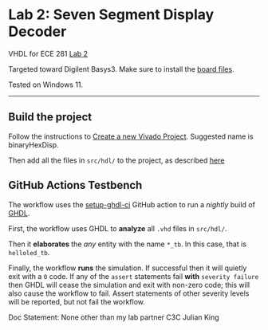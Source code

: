# Lab 2: Seven Segment Display Decoder

VHDL for ECE 281 [Lab 2](https://usafa-ece.github.io/ece281-book/lab/lab2.html)

Targeted toward Digilent Basys3. Make sure to install the [board files](https://github.com/Xilinx/XilinxBoardStore/tree/2018.2/boards/Digilent/basys3).

Tested on Windows 11.

---

## Build the project

Follow the instructions to [Create a new Vivado Project](https://usafa-ece.github.io/ece281-book/appendix/vivado.html#create-a-new-vivado-project). Suggested name is binaryHexDisp.

Then add all the files in `src/hdl/` to the project, as described [here](https://usafa-ece.github.io/ece281-book/appendix/vivado.html#manually-add-files-to-vivado-project)

## GitHub Actions Testbench

The workflow uses the [setup-ghdl-ci](https://github.com/ghdl/setup-ghdl-ci) GitHub action
to run a *nightly* build of [GHDL](https://ghdl.github.io/ghdl/).

First, the workflow uses GHDL to **analyze** all `.vhd` files in `src/hdl/`.

Then it **elaborates** the *any* entity with the name `*_tb`. In this case, that is `helloled_tb`.

Finally, the workflow **runs** the simulation. If successful then it will quietly exit with a `0` code.
If any of the `assert` statements fail **with** `severity failure` then GHDL will cease the simulation and exit with non-zero code; this will also cause the workflow to fail.
Assert statements of other severity levels will be reported, but not fail the workflow.

Doc Statement: None other than my lab partner C3C Julian King
